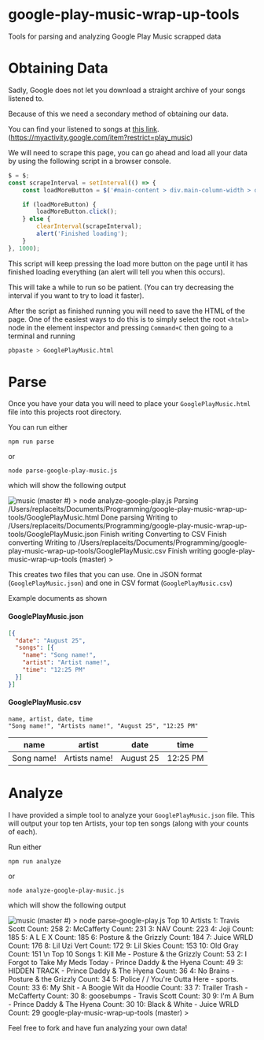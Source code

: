 # google-play-music-wrap-up-tools

Tools for parsing and analyzing Google Play Music scrapped data

# Obtaining Data

Sadly, Google does not let you download a straight archive of your songs listened to.

Because of this we need a secondary method of obtaining our data.

You can find your listened to songs at [this link](https://myactivity.google.com/item?restrict=play_music). (https://myactivity.google.com/item?restrict=play_music)

We will need to scrape this page, you can go ahead and load all your data by using the following script in a browser console.

```js
$ = $;
const scrapeInterval = setInterval(() => {
    const loadMoreButton = $('#main-content > div.main-column-width > div.layout-align-center-stretch.layout-row > button');

    if (loadMoreButton) {
        loadMoreButton.click();
    } else {
        clearInterval(scrapeInterval);
        alert('Finished loading');
    }
}, 1000);
```

This script will keep pressing the load more button on the page until it has finished loading everything (an alert will tell you when this occurs).

This will take a while to run so be patient. (You can try decreasing the interval if you want to try to load it faster).

After the script as finished running you will need to save the HTML of the page. One of the easiest ways to do this is to simply select the root `<html>` node in the element inspector and pressing `Command+C` then going to a terminal and running

```bash
pbpaste > GooglePlayMusic.html
```

# Parse

Once you have your data you will need to place your `GooglePlayMusic.html` file into this projects root directory.

You can run either

`npm run parse`

or

`node parse-google-play-music.js`

which will show the following output

![
  music (master #) > node analyze-google-play.js
  Parsing /Users/replaceits/Documents/Programming/google-play-music-wrap-up-tools/GooglePlayMusic.html
  Done parsing
  Writing to /Users/replaceits/Documents/Programming/google-play-music-wrap-up-tools/GooglePlayMusic.json
  Finish writing
  Converting to CSV
  Finish converting
  Writing to /Users/replaceits/Documents/Programming/google-play-music-wrap-up-tools/GooglePlayMusic.csv
  Finish writing
  google-play-music-wrap-up-tools (master) >
](images/Parse.png)

This creates two files that you can use. One in JSON format (`GooglePlayMusic.json`) and one in CSV format (`GooglePlayMusic.csv`)

Example documents as shown

#### GooglePlayMusic.json
```json
[{
  "date": "August 25",
  "songs": [{
    "name": "Song name!",
    "artist": "Artist name!",
    "time": "12:25 PM"
  }]
}]
```

#### GooglePlayMusic.csv
```csv
name, artist, date, time
"Song name!", "Artists name!", "August 25", "12:25 PM"
```

| name       | artist        | date      | time     |
|------------|---------------|-----------|----------|
| Song name! | Artists name! | August 25 | 12:25 PM |


# Analyze

I have provided a simple tool to analyze your `GooglePlayMusic.json` file. This will output your top ten Artists, your top ten songs (along with your counts of each).

Run either

`npm run analyze`

or

`node analyze-google-play-music.js`

which will show the following output

![
  music (master #) > node parse-google-play.js
  Top 10 Artists
  1: Travis Scott			Count: 258
  2: McCafferty			Count: 231
  3: NAV				Count: 223
  4: Joji				Count: 185
  5: A L E X			Count: 185
  6: Posture & the Grizzly	Count: 184
  7: Juice WRLD			Count: 176
  8: Lil Uzi Vert			Count: 172
  9: Lil Skies			Count: 153
  10: Old Gray      Count: 151
  \n
  Top 10 Songs
  1: Kill Me - Posture & the Grizzly				Count: 53
  2: I Forgot to Take My Meds Today - Prince Daddy & the Hyena	Count: 49
  3: ***HIDDEN TRACK*** - Prince Daddy & The Hyena		Count: 36
  4: No Brains - Posture & the Grizzly				Count: 34
  5: Police / / You're Outta Here - sports.			Count: 33
  6: My Shit - A Boogie Wit da Hoodie				Count: 33
  7: Trailer Trash - McCafferty					Count: 30
  8: goosebumps - Travis Scott					Count: 30
  9: I'm A Bum - Prince Daddy & The Hyena				Count: 30
  10: Black & White - Juice WRLD					Count: 29
  google-play-music-wrap-up-tools (master) >
](images/Analyze.png)

Feel free to fork and have fun analyzing your own data!
